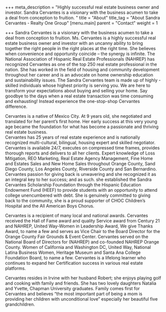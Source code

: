 +++
meta_description = "Highly successful real estate business owner and investor. Sandra Cervantes is a visionary with the business acumen to take a deal from conception to fruition. "
title = "About"
title_tag = "About Sandra Cervantes - Realty One Group"
[menu.main]
parent = "Contact"
weight = 1

+++
Sandra Cervantes is a visionary with the business acumen to take a deal from conception to fruition. Ms. Cervantes is a highly successful real estate business owner and investor with an uncanny ability to bring together the right people in the right places at the right time. She believes when convenience and opportunity coincide – the synergy is infinite. The National Association of Hispanic Real Estate Professionals (NAHREP) has recognized Cervantes as one of the top 250 real estate professional in the nation. She has worked in the field of housing and community development throughout her career and is an advocate on home ownership education and sustainability issues. The Sandra Cervantes team is made up of highly -skilled individuals whose highest priority is serving you. We are here to transform your expectations about buying and selling your home. Say goodbye to the days when a real estate transaction was time consuming and exhausting! Instead experience the one-stop-shop Cervantes difference.

  
Cervantes is a native of Mexico City. At 9 years old, she negotiated and translated for her parent’s first home. Her early success at this very young age became the foundation for what has become a passionate and thriving real estate business.   
Cervantes has 25 years of real estate experience and is nationally recognized multi-cultural, bilingual, housing expert and skilled negotiator. Cervantes is available 24/7, executes on compressed time frames, provides thorough reports and delivers to all her clients. Expert knowledge of Loss Mitigation, REO Marketing, Real Estate Agency Management, Fine Home and Estates Sales and New Home Sales throughout Orange County, Sand Diego County, Los Angeles County, Riverside County and San Bernardino.  
Cervantes passion for giving back is unwavering and she recognized it as an integral key to her success; and as such. she established the Sandra Cervantes Scholarship Foundation through the Hispanic Education Endowment Fund (HEEF) to provide students with an opportunity to attend college unencumbered with debt. She is genuinely committed to giving back to the community, she is a proud supporter of CHOC Children’s Hospital and the All American Boys Chorus.

  
Cervantes is a recipient of many local and national awards. Cervantes received the Hall of Fame award and quality Service award from Century 21 and NAHREP, United Way-Women in Leadership Award, We give Thanks Award, to name a few and serves as Vice Chair to the Board Director for the Orange County Fair Grounds & Event Center. Cervantes served on the National Board of Directors for (NAHREP) and co-founded NAHREP Orange County. Women of California and Washington DC, United Way, National Latina Business Women, Heritage Museum and Santa Ana College Foundation Board, to name a few. Cervantes is a lifelong learner who continues to expand her Certification success in various real estate platforms.

  
Cervantes resides in Irvine with her husband Robert; she enjoys playing golf and cooking with family and friends. She has two lovely daughters Natalia and Yvette, Chapman University graduates. Family comes first for Cervantes and believes “the most important part of being a mom is providing her children with unconditional love” especially her beautiful five grandchildren.
